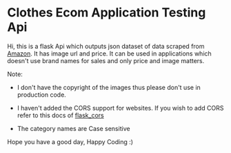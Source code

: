 # Clothes Ecom Application Testing Api #

Hi, this is a flask Api which outputs json dataset of data scraped from [Amazon](https://www.amazon.in/). It has image url and price. It can be used in applications which doesn't use brand names for sales and only price and image matters. 

Note: 
- I don't have the copyright of the images thus please don't use in production code.
- I haven't added the CORS support for websites. If you wish to add CORS refer to this docs of [flask_cors](https://flask-cors.readthedocs.io/en/latest/)

- The category names are Case sensitive

Hope you have a good day, Happy Coding :)